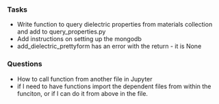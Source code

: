 ### Tasks
- Write function to query dielectric properties from materials collection and add to query_properties.py
- Add instructions on setting up the mongodb
- add_dielectric_prettyform has an error with the return - it is None

### Questions
- How to call function from another file in Jupyter
- if I need to have functions import the dependent files from within the funciton, or if I can do it from above in the file. 